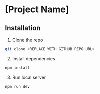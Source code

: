 # [Project Name]

## Installation

1. Clone the repo

```sh
git clone <REPLACE WITH GITHUB REPO URL>
```

2. Install dependencies

```sh
npm install
```

3. Run local server

```sh
npm run dev
```